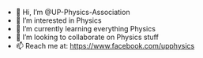 - 👋 Hi, I’m @UP-Physics-Association
- 👀 I’m interested in Physics
- 🌱 I’m currently learning everything Physics
- 💞️ I’m looking to collaborate on Physics stuff
- 📫 Reach me at: https://www.facebook.com/upphysics

<!---
UP-Physics-Association/UP-Physics-Association is a ✨ special ✨ repository because its `README.md` (this file) appears on your GitHub profile.
You can click the Preview link to take a look at your changes.
--->
